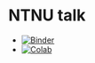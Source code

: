 # NTNU talk
  - [![Binder](https://mybinder.org/badge_logo.svg)](https://mybinder.org/v2/gh/howard-haowen/NLP-demos/main?filepath=NTNU_talk.ipynb)
  - [![Colab](https://colab.research.google.com/assets/colab-badge.svg)](https://colab.research.google.com/github/howard-haowen/NLP-demos/blob/main/NTNU_talk.ipynb)
